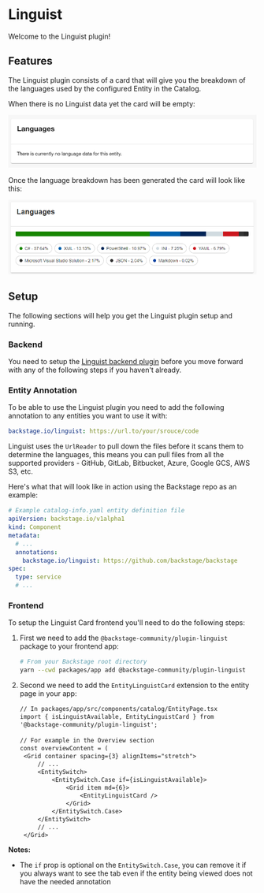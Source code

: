 # Linguist

Welcome to the Linguist plugin!

## Features

The Linguist plugin consists of a card that will give you the breakdown of the languages used by the configured Entity in the Catalog.

When there is no Linguist data yet the card will be empty:

![Example of empty Linguist card](./docs/linguist-no-data.png)

Once the language breakdown has been generated the card will look like this:

![Example of Linguist card without the refresh button](./docs/linguist-with-data.png)

## Setup

The following sections will help you get the Linguist plugin setup and running.

### Backend

You need to setup the [Linguist backend plugin](../linguist-backend/README.md) before you move forward with any of the following steps if you haven't already.

### Entity Annotation

To be able to use the Linguist plugin you need to add the following annotation to any entities you want to use it with:

```yaml
backstage.io/linguist: https://url.to/your/srouce/code
```

Linguist uses the `UrlReader` to pull down the files before it scans them to determine the languages, this means you can pull files from all the supported providers - GitHub, GitLab, Bitbucket, Azure, Google GCS, AWS S3, etc.

Here's what that will look like in action using the Backstage repo as an example:

```yaml
# Example catalog-info.yaml entity definition file
apiVersion: backstage.io/v1alpha1
kind: Component
metadata:
  # ...
  annotations:
    backstage.io/linguist: https://github.com/backstage/backstage
spec:
  type: service
  # ...
```

### Frontend

To setup the Linguist Card frontend you'll need to do the following steps:

1. First we need to add the `@backstage-community/plugin-linguist` package to your frontend app:

   ```sh
   # From your Backstage root directory
   yarn --cwd packages/app add @backstage-community/plugin-linguist
   ```

2. Second we need to add the `EntityLinguistCard` extension to the entity page in your app:

   ```tsx
   // In packages/app/src/components/catalog/EntityPage.tsx
   import { isLinguistAvailable, EntityLinguistCard } from '@backstage-community/plugin-linguist';

   // For example in the Overview section
   const overviewContent = (
    <Grid container spacing={3} alignItems="stretch">
        // ...
        <EntitySwitch>
            <EntitySwitch.Case if={isLinguistAvailable}>
                <Grid item md={6}>
                    <EntityLinguistCard />
                </Grid>
            </EntitySwitch.Case>
        </EntitySwitch>
        // ...
    </Grid>
   ```

**Notes:**

- The `if` prop is optional on the `EntitySwitch.Case`, you can remove it if you always want to see the tab even if the entity being viewed does not have the needed annotation
